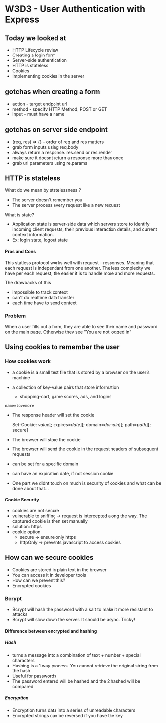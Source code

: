 
# W3D3 - User Authentication with Express

## Today we looked at

- HTTP Lifecycle review
- Creating a login form
- Server-side authentication
- HTTP is stateless
- Cookies
- Implementing cookies in the server


## gotchas when creating a form 

- action - target endpoint  url
- method - specify HTTP Method, POST or GET
- input - must have a name

## gotchas on server side endpoint
- (req, res) => {} - order of req and res matters
- grab form inputs using req.body
- always return a response. res.send or res.render
- make sure it doesnt return a response more than once
- grab url parameters using re.params

## HTTP is stateless

What do we mean by statelessness ?

- The server doesn't remember you
- The server process every request like a new request

What is state?

- Application state is server-side data which servers store to identify incoming client requests, their previous interaction details, and current context information.
- Ex: login state, logout state

#### Pros and Cons

This statless protocol works well with request - responses. Meaning that each request is independant from one another.
The less complexity we have per each request, the easier it is to handle more and more requests.

The drawbacks of this
 - impossible to track context
 - can't do realtime data transfer
 - each time have to send context

### Problem
When a user fills out a form, they are able to see their name and password on the main page. Otherwise they see "You are not logged in"

## Using cookies to remember the user

### How cookies work

- a cookie is a small text file that is stored by a browser on the user’s machine

- a collection of key-value pairs that store information
  - shopping-cart, game scores, ads, and logins

`name=lovemore`

- The response header will set the cookie

  Set-Cookie: <em>value</em>[; expires=<em>date</em>][; domain=<em>domain</em>][; path=<em>path</em>][; secure]

- The browser will store the cookie
- The browser will send the cookie in the request headers of subsequent requests
- can be set for a specific domain
- can have an expiration date, if not session cookie

- One part we didnt touch on much is security of cookies and what can be done about that...

#### Cookie Security

- cookies are not secure
- vulnerable to sniffing -> request is intercepted along the way. The captured cookie is then set manually
- solution: https
- cookie option
  - secure -> ensure only https
  - httpOnly -> prevents javascript to access cookies

## How can we secure cookies

- Cookies are stored in plain text in the browser
- You can access it in developer tools
- How can we prevent this?
- Encrypted cookies

### Bcrypt

- Bcrypt will hash the password with a salt to make it more resistant to attacks
- Bcrypt will slow down the server. It should be async. Tricky!

#### Difference between encrypted and hashing

##### Hash

- turns a message into a combination of text + number + special characters
- Hashing is a 1 way process. You cannot retrieve the original string from the hash
- Useful for passwords
- The password entered will be hashed and the 2 hashed will be compared

##### Encryption

- Encryption turns data into a series of unreadable characters
- Encrypted strings can be reversed if you have the key

